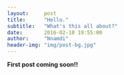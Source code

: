 ```yaml
---
layout:     post
title:      "Hello."
subtitle:   "What's this all about?"
date:       2016-02-10 19:55:00
author:     "Nnamdi"
header-img: "img/post-bg.jpg"
---
```


<p><b>First post coming soon!!</b></p>
